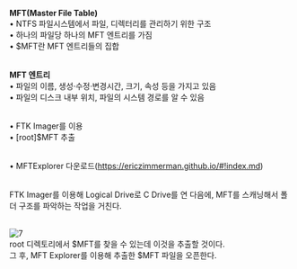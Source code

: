**MFT(Master File Table)**<br>
• NTFS 파일시스템에서 파일, 디렉터리를 관리하기 위한 구조<br>
• 하나의 파일당 하나의 MFT 엔트리를 가짐<br>
• $MFT란 MFT 엔트리들의 집합<br><br>

**MFT 엔트리**<br>
• 파일의 이름, 생성·수정·변경시간, 크기, 속성 등을 가지고 있음<br>
• 파일의 디스크 내부 위치, 파일의 시스템 경로를 알 수 있음<br><br>

• FTK Imager를 이용<br>
  • [root]\$MFT 추출<br><br>

• MFTExplorer 다운로드(https://ericzimmerman.github.io/#!index.md)<br><br>

FTK Imager를 이용해 Logical Drive로 C Drive를 연 다음에, MFT를 스캐닝해서 폴더 구조를 파악하는 작업을 거친다.<br><br>

![7](https://github.com/user-attachments/assets/38ab2521-1565-4818-941e-7267a2c20eb4)<br>
root 디렉토리에서 $MFT를 찾을 수 있는데 이것을 추출할 것이다.<br>
그 후, MFT Explorer를 이용해 추출한 $MFT 파일을 오픈한다.<br>












